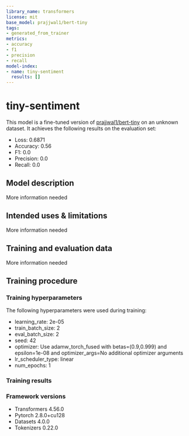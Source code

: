 ```yaml
---
library_name: transformers
license: mit
base_model: prajjwal1/bert-tiny
tags:
- generated_from_trainer
metrics:
- accuracy
- f1
- precision
- recall
model-index:
- name: tiny-sentiment
  results: []
---
```


<!-- This model card has been generated automatically according to the information the Trainer had access to. You
should probably proofread and complete it, then remove this comment. -->

# tiny-sentiment

This model is a fine-tuned version of [prajjwal1/bert-tiny](https://huggingface.co/prajjwal1/bert-tiny) on an unknown dataset.
It achieves the following results on the evaluation set:
- Loss: 0.6871
- Accuracy: 0.56
- F1: 0.0
- Precision: 0.0
- Recall: 0.0

## Model description

More information needed

## Intended uses & limitations

More information needed

## Training and evaluation data

More information needed

## Training procedure

### Training hyperparameters

The following hyperparameters were used during training:
- learning_rate: 2e-05
- train_batch_size: 2
- eval_batch_size: 2
- seed: 42
- optimizer: Use adamw_torch_fused with betas=(0.9,0.999) and epsilon=1e-08 and optimizer_args=No additional optimizer arguments
- lr_scheduler_type: linear
- num_epochs: 1

### Training results



### Framework versions

- Transformers 4.56.0
- Pytorch 2.8.0+cu128
- Datasets 4.0.0
- Tokenizers 0.22.0
